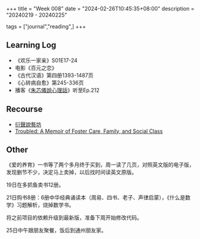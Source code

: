 +++
title = "Week 008"
date = "2024-02-26T10:45:35+08:00"
description = "20240219 - 20240225"

tags = ["journal","reading",]
+++

## Learning Log
* 《欢乐一家亲》S01E17-24
* 电影《百元之恋》
* 《古代汉语》第四册1393-1487页
* 《心转病自愈》第245-336页
* 播客《[朱芯儀說心理話](https://chuchu.firstory.io/)》听至Ep.212

## Recourse
* [衍聲說藝坊](https://naturalvoices.tw/)
* [Troubled: A Memoir of Foster Care, Family, and Social Class](https://www.amazon.com/dp/1982168536)

## Other

《爱的养育》一书等了两个多月终于买到，周一读了几页，对照英文版的电子版，发现删节不少，决定马上卖掉，以后找时间读英文原版。

19日在多抓鱼卖书12册。

21日购书8册：6册中华经典诵读本（周易、四书、老子、声律启蒙），《什么是数学》习题解析，烧掉数学书。

将之前项目的依赖升级到最新版，准备下周开始修改代码。

25日中午跟朋友聚餐，饭后到通州朋友家。